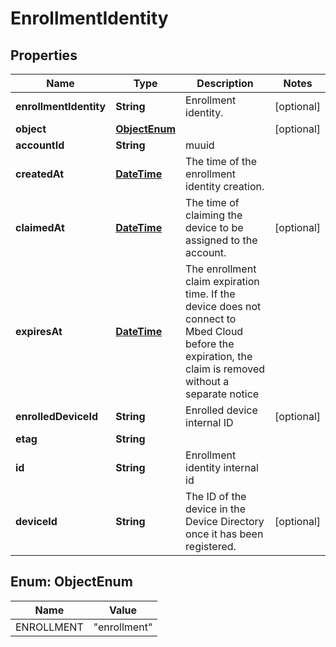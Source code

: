
# EnrollmentIdentity

## Properties
Name | Type | Description | Notes
------------ | ------------- | ------------- | -------------
**enrollmentIdentity** | **String** | Enrollment identity. |  [optional]
**object** | [**ObjectEnum**](#ObjectEnum) |  |  [optional]
**accountId** | **String** | muuid | 
**createdAt** | [**DateTime**](DateTime.md) | The time of the enrollment identity creation. | 
**claimedAt** | [**DateTime**](DateTime.md) | The time of claiming the device to be assigned to the account. |  [optional]
**expiresAt** | [**DateTime**](DateTime.md) | The enrollment claim expiration time. If the device does not connect to Mbed Cloud before the expiration, the claim is removed without a separate notice | 
**enrolledDeviceId** | **String** | Enrolled device internal ID |  [optional]
**etag** | **String** |  | 
**id** | **String** | Enrollment identity internal id | 
**deviceId** | **String** | The ID of the device in the Device Directory once it has been registered. |  [optional]


<a name="ObjectEnum"></a>
## Enum: ObjectEnum
Name | Value
---- | -----
ENROLLMENT | &quot;enrollment&quot;



